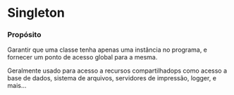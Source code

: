 # Singleton

### Propósito
Garantir que uma classe tenha apenas uma instância no programa, e fornecer um ponto de acesso global para a mesma.

Geralmente usado para acesso a recursos compartilhadops como acesso a base de dados, sistema de arquivos, servidores de impressão, logger, e mais...


